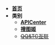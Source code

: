 - [**首页**](README)
- **类别**
  - [**APICenter**](api_main.md)
  - [**搜图姬**](picfinder.md)
  - [~~QQ&TG互联~~](qqtg.md)